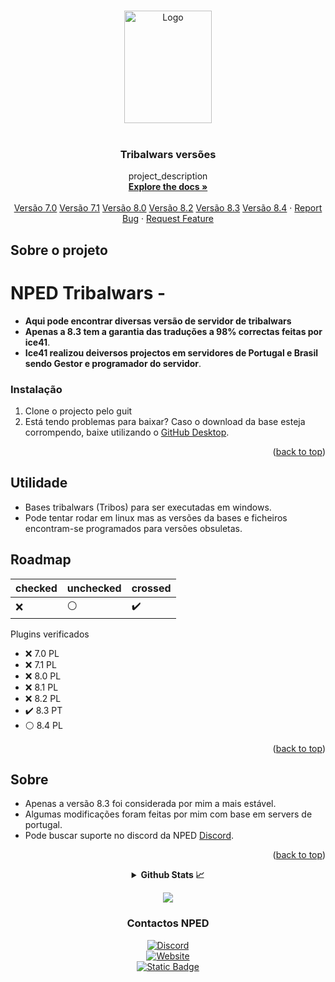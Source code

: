 <!-- Improved compatibility of back to top link: See: https://github.com/othneildrew/Best-README-Template/pull/73 -->
<a name="readme-top"></a>
<!--
*** Thanks for checking out the Best-README-Template. If you have a suggestion
*** that would make this better, please fork the repo and create a pull request
*** or simply open an issue with the tag "enhancement".
*** Don't forget to give the project a star!
*** Thanks again! Now go create something AMAZING! :D
-->



<!-- PROJECT SHIELDS -->
<!--
*** I'm using markdown "reference style" links for readability.
*** Reference links are enclosed in brackets [ ] instead of parentheses ( ).
*** See the bottom of this document for the declaration of the reference variables
*** for contributors-url, forks-url, etc. This is an optional, concise syntax you may use.
*** https://www.markdownguide.org/basic-syntax/#reference-style-links
-->


<!-- PROJECT LOGO -->
<br />
<div align="center">
  <a href="https://github.com/ice41/Tribalwars">
    <img src="https://cdn.discordapp.com/attachments/1074126570920345740/1243687894552674437/NPEDLOGO2023-sem_fundo2.1.png?ex=6724009c&is=6722af1c&hm=f9a1471bf54f0e13dd3d9413c453c08d513d02c367824895c9085bab21c2d246&" alt="Logo" width="140" height="180">
  </a>
  <br>
<img src="https://img.shields.io/github/downloads/ice41/Tribalwars/total" alt=""/>
<img src="https://img.shields.io/github/languages/count/ice41/Tribalwars" alt=""/>
<img src="https://img.shields.io/github/languages/top/ice41/Tribalwars?color=yellow" alt=""/>
<img src="https://img.shields.io/bitbucket/issues/ice41/Tribalwars" alt=""/>
<img src="https://img.shields.io/github/forks/ice41/Tribalwars?style=social" alt=""/>
<img src="https://img.shields.io/github/stars/ice41/Tribalwars?style=social" alt=""/>
<h3 align="center">Tribalwars versões</h3>

  <p align="center">
    project_description
    <br />
    <a href="https://github.com/ice41/Tribalwars"><strong>Explore the docs »</strong></a>
    <br />
    <br />
    <a href="https://github.com/ice41/Tribalwars/tree/7.0">Versão 7.0</a>
    <a href="https://github.com/ice41/Tribalwars/tree/7.1">Versão 7.1</a>
    <a href="https://github.com/ice41/Tribalwars/tree/8.0">Versão 8.0</a>
    <a href="https://github.com/ice41/Tribalwars/tree/8.2">Versão 8.2</a>
    <a href="https://github.com/ice41/Tribalwars/tree/8.3">Versão 8.3</a>
    <a href="https://github.com/ice41/Tribalwars/tree/8.4">Versão 8.4</a>
    ·
    <a href="https://github.com/ice41/Tribalwars/issues">Report Bug</a>
    ·
    <a href="https://github.com/ice41/Tribalwars/issues">Request Feature</a>
  </p>
</div>

<!-- ABOUT THE PROJECT -->
## Sobre o projeto

# NPED Tribalwars -
- **Aqui pode encontrar diversas versão de servidor de tribalwars**
- **Apenas a 8.3 tem a garantia das traduções a 98% correctas feitas por ice41**.
- **Ice41 realizou deiversos projectos em servidores de Portugal e Brasil sendo Gestor e programador do servidor**.

### Instalação

1. Clone o projecto pelo guit
2. Está tendo problemas para baixar?
Caso o download da base esteja corrompendo, baixe utilizando o [GitHub Desktop](https://desktop.github.com).

<p align="right">(<a href="#readme-top">back to top</a>)</p>



<!-- USAGE EXAMPLES -->
## Utilidade

- Bases tribalwars (Tribos) para ser executadas em windows.
- Pode tentar rodar em linux mas as versões da bases e ficheiros encontram-se programados para versões obsuletas.


<!-- ROADMAP -->
## Roadmap

|checked|unchecked|crossed|
|---|---|---|
|:x:|:white_circle:|:heavy_check_mark:|

Plugins verificados 

- :x: 7.0 PL
- :x: 7.1 PL
- :x: 8.0 PL
- :x: 8.1 PL
- :x: 8.2 PL
- :heavy_check_mark: 8.3 PT
- :white_circle: 8.4 PL


<p align="right">(<a href="#readme-top">back to top</a>)</p>



<!-- CONTRIBUTING -->
## Sobre
- Apenas a versão 8.3 foi considerada por mim a mais estável.
- Algumas modificações foram feitas por mim com base em servers de portugal.
- Pode buscar suporte no discord da NPED [Discord](https://discord.gg/CxTTt5F6Gj).

<p align="right">(<a href="#readme-top">back to top</a>)</p>



<details align="center">
  <summary><b>Github Stats 📈</b></summary>
  
![Anurag's GitHub stats](https://github-readme-stats.vercel.app/api?username=ice41&show_icons=true&theme=dark)


<a href="https://git.io/streak-stats"><img src="https://streak-stats.demolab.com?user=ice41&theme=dark&hide_border=true&locale=pt_BR&date_format=j%20M%5B%20Y%5D" alt="GitHub Streak" /></a>

</details>
<p align="center">
  <a href="https://discord.com/users/261642084463804416/"><img src="https://discord.c99.nl/widget/theme-1/261642084463804416.png" /></a><br>
</p>




<h3 align="center"> Contactos NPED </h3>
<div id="nped" align="center">
  <a href="https://discord.gg/Qsr9s6x9Mv">
    <img alt="Discord" src="https://img.shields.io/discord/1074111566217220176?style=for-the-badge&logo=discord&link=https%3A%2F%2Fdiscord.gg%2FQsr9s6x9Mv">
  </a>
<br>
  <a href="https://nped.pt">
      <img alt="Website" src="https://img.shields.io/badge/website-NPED-blue">
  </a>
<br>
  <a href="https://steamcommunity.com/groups/Nped">
    <img alt="Static Badge" src="https://img.shields.io/badge/NPED_STEAM_GROUP-2A2BE8">
  </a>
</div>
